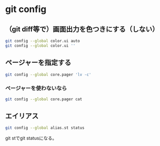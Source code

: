 ﻿# git config

## （git diff等で）画面出力を色つきにする（しない）

```bash
git config --global color.ui auto
git config --global color.ui ''
```

## ページャーを指定する

```bash
git config --global core.pager 'lv -c'
```

### ページャーを使わないなら

```bash
git config --global core.pager cat
```

## エイリアス

```bash
git config --global alias.st status
```

git stでgit statusになる。
